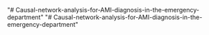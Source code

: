 "# Causal-network-analysis-for-AMI-diagnosis-in-the-emergency-department" 
"# Causal-network-analysis-for-AMI-diagnosis-in-the-emergency-department" 
